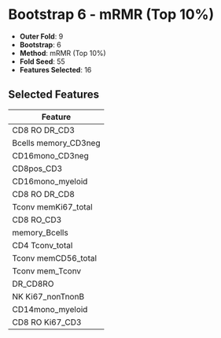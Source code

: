 # Bootstrap 6 - mRMR (Top 10%)

- **Outer Fold**: 9
- **Bootstrap**: 6
- **Method**: mRMR (Top 10%)
- **Fold Seed**: 55
- **Features Selected**: 16

## Selected Features

| Feature |
|---------|
| CD8 RO DR_CD3 |
| Bcells memory_CD3neg |
| CD16mono_CD3neg |
| CD8pos_CD3 |
| CD16mono_myeloid |
| CD8 RO DR_CD8 |
| Tconv memKi67_total |
| CD8 RO_CD3 |
| memory_Bcells |
| CD4 Tconv_total |
| Tconv memCD56_total |
| Tconv mem_Tconv |
| DR_CD8RO |
| NK Ki67_nonTnonB |
| CD14mono_myeloid |
| CD8  RO Ki67_CD3 |
